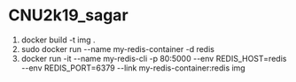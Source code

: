 # CNU2k19_sagar

1. docker build -t img .
2. sudo docker run --name my-redis-container -d redis
3. docker run -it --name my-redis-cli -p 80:5000 --env REDIS_HOST=redis --env REDIS_PORT=6379 --link my-redis-container:redis img

